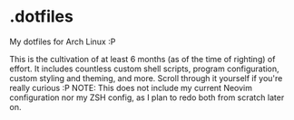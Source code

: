 # .dotfiles
My dotfiles for Arch Linux :P

This is the cultivation of at least 6 months (as of the time of righting) of effort. It includes countless custom shell scripts, program configuration, custom styling and theming, and more. Scroll through it yourself if you're really curious :P
NOTE: This does not include my current Neovim configuration nor my ZSH config, as I plan to redo both from scratch later on.
